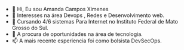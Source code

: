 - 👋 Hi, Eu sou Amanda Campos Ximenes
- 👀 Interesses na área Devops , Redes e Desenvolvimento web.
- 🌱 Cursando 4/6 sistemas Para Internet no Instituto Federal de Mato Grosso do Sul.
- 💞️ A procura de oportunidades na área de tecnologia.
- 📫 A mais recente esperiencia foi como bolsista DevSecOps.


